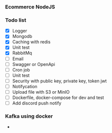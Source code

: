 ### Ecommerce NodeJS

### Todo list
   - [x] Logger
   - [x] Mongodb
   - [x] Caching with redis
   - [x] Unit test
   - [x] RabbitMq
   - [ ] Email
   - [ ] Swagger or OpenApi
   - [ ] Cron job
   - [ ] Unit test
   - [ ] Security with public key, private key, token jwt
   - [ ] Notifycation
   - [ ] Upload file with S3 or MinIO
   - [ ] Dockerfile, docker-compose for dev and test
   - [ ] Add discord push notify

### Kafka using docker
   - 

